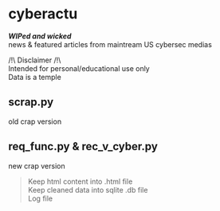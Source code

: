 # cyberactu  

***WIPed and wicked***  
news & featured articles from maintream US cybersec medias

/!\ Disclaimer /!\  
Intended for personal/educational use only  
Data is a temple    

## scrap.py
old crap version

## req_func.py & rec_v_cyber.py
new crap version
> Keep html content into .html file  
> Keep cleaned data into sqlite .db file  
> Log file  
